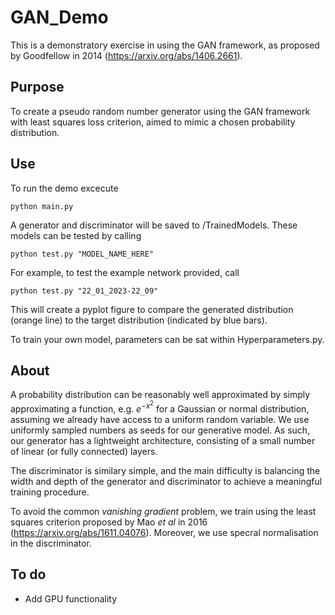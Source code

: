 # GAN_Demo

This is a demonstratory exercise in using the GAN framework, as proposed by Goodfellow in 2014 (https://arxiv.org/abs/1406.2661).

## Purpose

To create a pseudo random number generator using the GAN framework with least squares loss criterion, 
aimed to mimic a chosen probability distribution.

## Use 

To run the demo excecute

    python main.py
    
A generator and discriminator will be saved to /TrainedModels. These models can be tested by calling

    python test.py "MODEL_NAME_HERE"
    
For example, to test the example network provided, call

    python test.py "22_01_2023-22_09"
    
 This will create a pyplot figure to compare the generated distribution (orange line) 
 to the target distribution (indicated by blue bars).
 
 To train your own model, parameters can be sat within Hyperparameters.py.
 
 ## About 
 
 A probability distribution can be reasonably well 
 approximated by simply approximating a function, e.g. $e^{-x^2}$ 
 for a Gaussian or normal distribution, assuming we already have access
 to a uniform random variable. We use uniformly sampled numbers as
 seeds for our generative model. As such, our generator has a lightweight 
 architecture, consisting of a small number of linear (or fully connected) layers.
 
 The discriminator is similary simple, and the main difficulty is balancing
 the width and depth of the generator and discriminator to achieve a 
 meaningful training procedure.
 
 To avoid the common _vanishing gradient_ problem, we train using the 
 least squares criterion proposed by Mao _et al_ in 2016 
 (https://arxiv.org/abs/1611.04076). Moreover, we use specral normalisation
 in the discriminator.
 
 
 
 ## To do
 
 - Add GPU functionality

